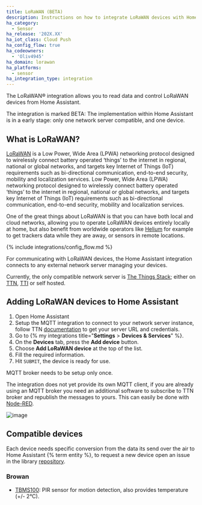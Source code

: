 ```yaml
---
title: LoRaWAN (BETA)
description: Instructions on how to integrate LoRaWAN devices with Home Assistant.
ha_category:
  - Sensor
ha_release: '202X.XX'
ha_iot_class: Cloud Push
ha_config_flow: true
ha_codeowners:
  - 'Oliv4945'
ha_domain: lorawan
ha_platforms:
  - sensor
ha_integration_type: integration
---
```


The LoRaWAN® integration allows you to read data and control LoRaWAN devices from Home Assistant.

<div class='note warning'>
The integration is marked BETA: The implementation within Home Assistant is in a early stage: only one network server compatible, and one device.
</div>

## What is LoRaWAN?

[LoRaWAN](<https://en.wikipedia.org/wiki/LoRa#LoRaWAN>) is a Low Power, Wide Area (LPWA) networking protocol designed to wirelessly connect battery operated ‘things’ to the internet in regional, national or global networks, and targets key Internet of Things (IoT) requirements such as bi-directional communication, end-to-end security, mobility and localization services.
 Low Power, Wide Area (LPWA) networking protocol designed to wirelessly connect battery operated ‘things’ to the internet in regional, national or global networks, and targets key Internet of Things (IoT) requirements such as bi-directional communication, end-to-end security, mobility and localization services.

One of the great things about LoRaWAN is that you can have both local and cloud networks, allowing you to operate LoRaWAN devices entirely locally at home, but also benefit from worldwide operators like [Helium](<https://www.helium.com/>) for example to get trackers data while they are away, or sensors in remote locations.

{% include integrations/config_flow.md %}

For communicating with LoRaWAN devices, the Home Assistant integration connects to any external network server managing your devices.

<div class='note info'>

Currently, the only compatible network server is [The Things Stack](<https://www.thethingsindustries.com/docs/getting-started/the-things-stack-basics/>); either on [TTN](<https://www.thethingsnetwork.org/>), [TTI](<https://www.thethingsindustries.com/>) or self hosted.

</div>

## Adding LoRaWAN devices to Home Assistant

1. Open Home Assistant
2. Setup the MQTT integration to connect to your network server instance, follow TTN [documentation](<https://www.thethingsindustries.com/docs/integrations/mqtt/#creating-an-api-key>) to get your server URL and credentials.
3. Go to {% my integrations title="**Settings** > **Devices & Services**" %}.
4. On the **Devices** tab, press the **Add device** button.
5. Choose **Add LoRaWAN device** at the top of the list.
6. Fill the required information.
7. Hit `SUBMIT`, the device is ready for use.

<div class='note info'>
MQTT broker needs to be setup only once.
</div>

<div class='note warning'>

The integration does not yet provide its own MQTT client, if you are already using an MQTT broker you need an additional software to subscribe to TTN broker and republish the messages to yours. This can easily be done with [Node-RED](<https://nodered.org>).

</div>

![image](/images/integrations/lorawan/hass_config.png)

## Compatible devices

Each device needs specific conversion from the data its send over the air to Home Assistant {% term entity %}, to request a new device open an issue in the library [repository](<https://gitlab.com/oliv4945/pyliblorawan/-/issues>).

### Browan

- [TBMS100](<https://www.browan.com/product/motion-sensor-pir/detail>): PIR sensor for motion detection, also provides temperature (+/- 2°C).
